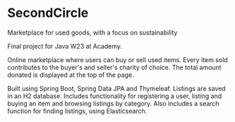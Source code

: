 # SecondCircle
Marketplace for used goods, with a focus on sustainability

Final project for Java W23 at Academy. 

Online marketplace where users can buy or sell used items. Every item sold contributes to the buyer's and seller's charity of choice. The total amount donated is displayed at the top of the page. 

Built using Spring Boot, Spring Data JPA and Thymeleaf. Listings are saved in an H2 database. Includes functionality for registering a user, listing and buying an item and browsing listings by category. Also includes a search function for finding listings, using Elasticsearch.  
